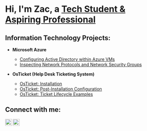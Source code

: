 <h1>Hi, I'm Zac, a <a href="https://linkedin.com/in/zac-smothers-90a701315/">Tech Student & Aspiring Professional</a></h1>

<h2>Information Technology Projects:</h2>

- <b>Microsoft Azure</b>
  - [Configuring Active Directory within Azure VMs](https://github.com/zacsmothers/configure-ad)
  - [Inspecting Network Protocols and Network Security Groups](https://github.com/zacsmothers/azure-network-protocols)

- <b>OsTicket (Help Desk Ticketing System)</b>
  - [OsTicket: Installation](https://github.com/zacsmothers/osticket-prereqs)
  - [OsTicket: Post-Installation Configuration](https://github.com/zacsmothers/post-install-config)
  - [OsTicket: Ticket Lifecycle Examples](https://github.com/zacsmothers/ticket-lifecycle)

<h2>Connect with me:</h2>

[<img align="left" alt="Zac | LinkedIn" width="22px" src="https://cdn.jsdelivr.net/npm/simple-icons@v3/icons/linkedin.svg" />][linkedin]
[<img align="left" alt="Zac | Indeed" width="22px" src="https://cdn.jsdelivr.net/npm/simple-icons@v3/icons/indeed.svg" />][indeed]

[linkedin]: https://linkedin.com/in/zac-smothers-90a701315
[indeed]: https://www.indeed.com/

